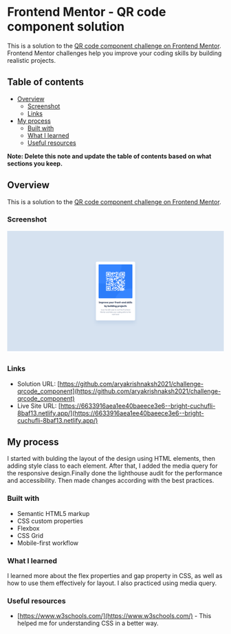 # Frontend Mentor - QR code component solution

This is a solution to the [QR code component challenge on Frontend Mentor](https://www.frontendmentor.io/challenges/qr-code-component-iux_sIO_H). Frontend Mentor challenges help you improve your coding skills by building realistic projects. 

## Table of contents

- [Overview](#overview)
  - [Screenshot](#screenshot)
  - [Links](#links)
- [My process](#my-process)
  - [Built with](#built-with)
  - [What I learned](#what-i-learned)
  - [Useful resources](#useful-resources)

**Note: Delete this note and update the table of contents based on what sections you keep.**

## Overview
This is a solution to the [QR code component challenge on Frontend Mentor](https://www.frontendmentor.io/challenges/qr-code-component-iux_sIO_H).

### Screenshot
![Screenshot of the design](./screenshot.png)


### Links
- Solution URL: [https://github.com/aryakrishnaksh2021/challenge-qrcode_component](https://github.com/aryakrishnaksh2021/challenge-qrcode_component)
- Live Site URL: [https://6633916aea1ee40baeece3e6--bright-cuchufli-8baf13.netlify.app/](https://6633916aea1ee40baeece3e6--bright-cuchufli-8baf13.netlify.app/)

## My process
I started with bulding the layout of the design using HTML elements, then adding style class to each element. After that, I added the media query for the responsive design.Finally done the lighthouse audit for the performance and accessibility. Then made changes according with the best practices.

### Built with
- Semantic HTML5 markup
- CSS custom properties
- Flexbox
- CSS Grid
- Mobile-first workflow


### What I learned
I learned more about the flex properties and gap  property in CSS, as well as how to use them effectively for layout. I also practiced using media query.


### Useful resources
- [https://www.w3schools.com/](https://www.w3schools.com/) - This helped me for understanding CSS in a better way.
